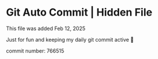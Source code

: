 # Git Auto Commit | Hidden File

This file was added Feb 12, 2025

Just for fun and keeping my daily git commit active 🤪

commit number: 766515
